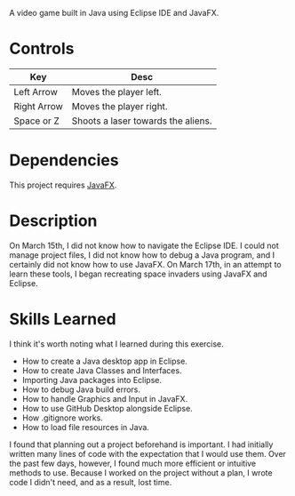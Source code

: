 A video game built in Java using Eclipse IDE and JavaFX. 

# Controls
|Key | Desc |
| -- | -- |
| Left Arrow | Moves the player left. |
| Right Arrow | Moves the player right. |
| Space or Z | Shoots a laser towards the aliens. |

# Dependencies
This project requires [JavaFX](https://openjfx.io/).

# Description

On March 15th, I did not know how to navigate the Eclipse IDE. I could not manage project files, I did not know how to debug a Java program, and I certainly did not know how to use JavaFX.
On March 17th, in an attempt to learn these tools, I began recreating space invaders using JavaFX and Eclipse.

# Skills Learned
I think it's worth noting what I learned during this exercise.

- How to create a Java desktop app in Eclipse.
- How to create Java Classes and Interfaces.
- Importing Java packages into Eclipse.
- How to debug Java build errors.
- How to handle Graphics and Input in JavaFX.
- How to use GitHub Desktop alongside Eclipse.
- How .gitignore works.
- How to load file resources in Java.

I found that planning out a project beforehand is important. I had initially written many lines of code with the expectation that I would use them. Over the past few days, however, I found much more efficient or intuitive methods to use. 
Because I worked on the project without a plan, I wrote code I didn't need, and as a result, lost time.
